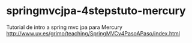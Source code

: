 # springmvcjpa-4stepstuto-mercury
Tutorial de intro a spring mvc jpa para Mercury
http://www.uv.es/grimo/teaching/SpringMVCv4PasoAPaso/index.html
